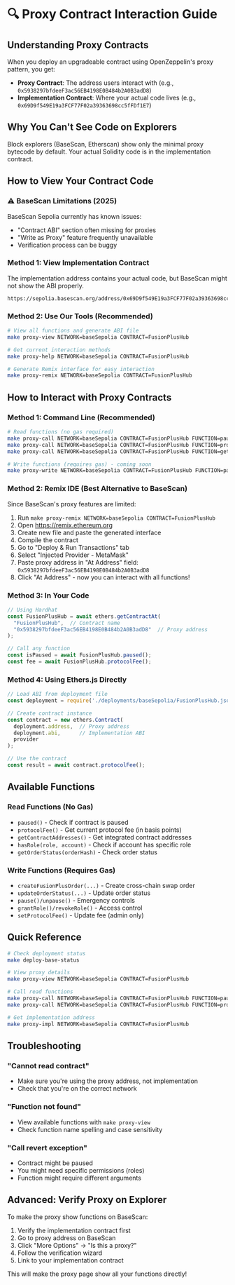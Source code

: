 # 🔍 Proxy Contract Interaction Guide

## Understanding Proxy Contracts

When you deploy an upgradeable contract using OpenZeppelin's proxy pattern, you get:
- **Proxy Contract**: The address users interact with (e.g., `0x5938297bfdeeF3ac56EB4198E0B484b2A0B3adD8`)
- **Implementation Contract**: Where your actual code lives (e.g., `0x69D9f549E19a3FCF77F02a39363698cc5fFDf1E7`)

## Why You Can't See Code on Explorers

Block explorers (BaseScan, Etherscan) show only the minimal proxy bytecode by default. Your actual Solidity code is in the implementation contract.

## How to View Your Contract Code

### ⚠️ BaseScan Limitations (2025)
BaseScan Sepolia currently has known issues:
- "Contract ABI" section often missing for proxies
- "Write as Proxy" feature frequently unavailable
- Verification process can be buggy

### Method 1: View Implementation Contract
The implementation address contains your actual code, but BaseScan might not show the ABI properly.
```
https://sepolia.basescan.org/address/0x69D9f549E19a3FCF77F02a39363698cc5fFDf1E7
```

### Method 2: Use Our Tools (Recommended)
```bash
# View all functions and generate ABI file
make proxy-view NETWORK=baseSepolia CONTRACT=FusionPlusHub

# Get current interaction methods
make proxy-help NETWORK=baseSepolia CONTRACT=FusionPlusHub

# Generate Remix interface for easy interaction
make proxy-remix NETWORK=baseSepolia CONTRACT=FusionPlusHub
```

## How to Interact with Proxy Contracts

### Method 1: Command Line (Recommended)
```bash
# Read functions (no gas required)
make proxy-call NETWORK=baseSepolia CONTRACT=FusionPlusHub FUNCTION=paused
make proxy-call NETWORK=baseSepolia CONTRACT=FusionPlusHub FUNCTION=protocolFee
make proxy-call NETWORK=baseSepolia CONTRACT=FusionPlusHub FUNCTION=getContractAddresses

# Write functions (requires gas) - coming soon
make proxy-write NETWORK=baseSepolia CONTRACT=FusionPlusHub FUNCTION=pause
```

### Method 2: Remix IDE (Best Alternative to BaseScan)
Since BaseScan's proxy features are limited:
1. Run `make proxy-remix NETWORK=baseSepolia CONTRACT=FusionPlusHub`
2. Open https://remix.ethereum.org
3. Create new file and paste the generated interface
4. Compile the contract
5. Go to "Deploy & Run Transactions" tab
6. Select "Injected Provider - MetaMask"
7. Paste proxy address in "At Address" field: `0x5938297bfdeeF3ac56EB4198E0B484b2A0B3adD8`
8. Click "At Address" - now you can interact with all functions!

### Method 3: In Your Code
```javascript
// Using Hardhat
const FusionPlusHub = await ethers.getContractAt(
  "FusionPlusHub",  // Contract name
  "0x5938297bfdeeF3ac56EB4198E0B484b2A0B3adD8"  // Proxy address
);

// Call any function
const isPaused = await FusionPlusHub.paused();
const fee = await FusionPlusHub.protocolFee();
```

### Method 4: Using Ethers.js Directly
```javascript
// Load ABI from deployment file
const deployment = require('./deployments/baseSepolia/FusionPlusHub.json');

// Create contract instance
const contract = new ethers.Contract(
  deployment.address,  // Proxy address
  deployment.abi,      // Implementation ABI
  provider
);

// Use the contract
const result = await contract.protocolFee();
```

## Available Functions

### Read Functions (No Gas)
- `paused()` - Check if contract is paused
- `protocolFee()` - Get current protocol fee (in basis points)
- `getContractAddresses()` - Get integrated contract addresses
- `hasRole(role, account)` - Check if account has specific role
- `getOrderStatus(orderHash)` - Check order status

### Write Functions (Requires Gas)
- `createFusionPlusOrder(...)` - Create cross-chain swap order
- `updateOrderStatus(...)` - Update order status
- `pause()/unpause()` - Emergency controls
- `grantRole()/revokeRole()` - Access control
- `setProtocolFee()` - Update fee (admin only)

## Quick Reference

```bash
# Check deployment status
make deploy-base-status

# View proxy details
make proxy-view NETWORK=baseSepolia CONTRACT=FusionPlusHub

# Call read functions
make proxy-call NETWORK=baseSepolia CONTRACT=FusionPlusHub FUNCTION=paused
make proxy-call NETWORK=baseSepolia CONTRACT=FusionPlusHub FUNCTION=protocolFee

# Get implementation address
make proxy-impl NETWORK=baseSepolia CONTRACT=FusionPlusHub
```

## Troubleshooting

### "Cannot read contract"
- Make sure you're using the proxy address, not implementation
- Check that you're on the correct network

### "Function not found"
- View available functions with `make proxy-view`
- Check function name spelling and case sensitivity

### "Call revert exception"
- Contract might be paused
- You might need specific permissions (roles)
- Function might require different arguments

## Advanced: Verify Proxy on Explorer

To make the proxy show functions on BaseScan:
1. Verify the implementation contract first
2. Go to proxy address on BaseScan
3. Click "More Options" → "Is this a proxy?"
4. Follow the verification wizard
5. Link to your implementation contract

This will make the proxy page show all your functions directly!